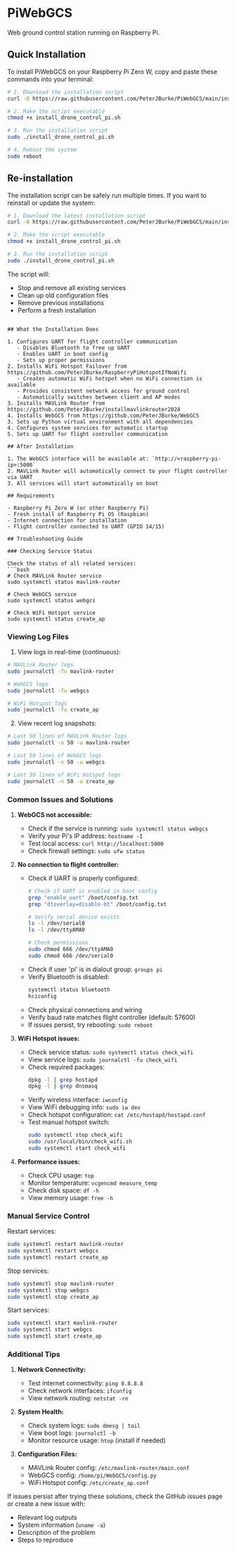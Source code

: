 # PiWebGCS
Web ground control station running on Raspberry Pi.

## Quick Installation

To install PiWebGCS on your Raspberry Pi Zero W, copy and paste these commands into your terminal:

```bash
# 1. Download the installation script
curl -O https://raw.githubusercontent.com/PeterJBurke/PiWebGCS/main/install_drone_control_pi.sh

# 2. Make the script executable
chmod +x install_drone_control_pi.sh

# 3. Run the installation script
sudo ./install_drone_control_pi.sh

# 4. Reboot the system
sudo reboot
```

## Re-installation

The installation script can be safely run multiple times. If you want to reinstall or update the system:

```bash
# 1. Download the latest installation script
curl -O https://raw.githubusercontent.com/PeterJBurke/PiWebGCS/main/install_drone_control_pi.sh

# 2. Make the script executable
chmod +x install_drone_control_pi.sh

# 3. Run the installation script
sudo ./install_drone_control_pi.sh
```

The script will:
- Stop and remove all existing services
- Clean up old configuration files
- Remove previous installations
- Perform a fresh installation
```

## What the Installation Does

1. Configures UART for flight controller communication
   - Disables Bluetooth to free up UART
   - Enables UART in boot config
   - Sets up proper permissions
2. Installs WiFi Hotspot Failover from https://github.com/PeterJBurke/RaspberryPiHotspotIfNoWifi
   - Creates automatic WiFi hotspot when no WiFi connection is available
   - Provides consistent network access for ground control
   - Automatically switches between client and AP modes
3. Installs MAVLink Router from https://github.com/PeterJBurke/installmavlinkrouter2024
4. Installs WebGCS from https://github.com/PeterJBurke/WebGCS
3. Sets up Python virtual environment with all dependencies
4. Configures system services for automatic startup
5. Sets up UART for flight controller communication

## After Installation

1. The WebGCS interface will be available at: `http://<raspberry-pi-ip>:5000`
2. MAVLink Router will automatically connect to your flight controller via UART
3. All services will start automatically on boot

## Requirements

- Raspberry Pi Zero W (or other Raspberry Pi)
- Fresh install of Raspberry Pi OS (Raspbian)
- Internet connection for installation
- Flight controller connected to UART (GPIO 14/15)

## Troubleshooting Guide

### Checking Service Status

Check the status of all related services:
```bash
# Check MAVLink Router service
sudo systemctl status mavlink-router

# Check WebGCS service
sudo systemctl status webgcs

# Check WiFi Hotspot service
sudo systemctl status create_ap
```

### Viewing Log Files

1. View logs in real-time (continuous):
```bash
# MAVLink Router logs
sudo journalctl -fu mavlink-router

# WebGCS logs
sudo journalctl -fu webgcs

# WiFi Hotspot logs
sudo journalctl -fu create_ap
```

2. View recent log snapshots:
```bash
# Last 50 lines of MAVLink Router logs
sudo journalctl -n 50 -u mavlink-router

# Last 50 lines of WebGCS logs
sudo journalctl -n 50 -u webgcs

# Last 50 lines of WiFi Hotspot logs
sudo journalctl -n 50 -u create_ap
```

### Common Issues and Solutions

1. **WebGCS not accessible:**
   - Check if the service is running: `sudo systemctl status webgcs`
   - Verify your Pi's IP address: `hostname -I`
   - Test local access: `curl http://localhost:5000`
   - Check firewall settings: `sudo ufw status`

2. **No connection to flight controller:**
   - Check if UART is properly configured:
     ```bash
     # Check if UART is enabled in boot config
     grep "enable_uart" /boot/config.txt
     grep "dtoverlay=disable-bt" /boot/config.txt
     
     # Verify serial device exists
     ls -l /dev/serial0
     ls -l /dev/ttyAMA0
     
     # Check permissions
     sudo chmod 666 /dev/ttyAMA0
     sudo chmod 666 /dev/serial0
     ```
   - Check if user 'pi' is in dialout group: `groups pi`
   - Verify Bluetooth is disabled:
     ```bash
     systemctl status bluetooth
     hciconfig
     ```
   - Check physical connections and wiring
   - Verify baud rate matches flight controller (default: 57600)
   - If issues persist, try rebooting: `sudo reboot`

3. **WiFi Hotspot issues:**
   - Check service status: `sudo systemctl status check_wifi`
   - View service logs: `sudo journalctl -fu check_wifi`
   - Check required packages:
     ```bash
     dpkg -l | grep hostapd
     dpkg -l | grep dnsmasq
     ```
   - Verify wireless interface: `iwconfig`
   - View WiFi debugging info: `sudo iw dev`
   - Check hotspot configuration: `cat /etc/hostapd/hostapd.conf`
   - Test manual hotspot switch:
     ```bash
     sudo systemctl stop check_wifi
     sudo /usr/local/bin/check_wifi.sh
     sudo systemctl start check_wifi
     ```

4. **Performance issues:**
   - Check CPU usage: `top`
   - Monitor temperature: `vcgencmd measure_temp`
   - Check disk space: `df -h`
   - View memory usage: `free -h`

### Manual Service Control

Restart services:
```bash
sudo systemctl restart mavlink-router
sudo systemctl restart webgcs
sudo systemctl restart create_ap
```

Stop services:
```bash
sudo systemctl stop mavlink-router
sudo systemctl stop webgcs
sudo systemctl stop create_ap
```

Start services:
```bash
sudo systemctl start mavlink-router
sudo systemctl start webgcs
sudo systemctl start create_ap
```

### Additional Tips

1. **Network Connectivity:**
   - Test internet connectivity: `ping 8.8.8.8`
   - Check network interfaces: `ifconfig`
   - View network routing: `netstat -rn`

2. **System Health:**
   - Check system logs: `sudo dmesg | tail`
   - View boot logs: `journalctl -b`
   - Monitor resource usage: `htop` (install if needed)

3. **Configuration Files:**
   - MAVLink Router config: `/etc/mavlink-router/main.conf`
   - WebGCS config: `/home/pi/WebGCS/config.py`
   - WiFi Hotspot config: `/etc/create_ap.conf`

If issues persist after trying these solutions, check the GitHub issues page or create a new issue with:
- Relevant log outputs
- System information (`uname -a`)
- Description of the problem
- Steps to reproduce
